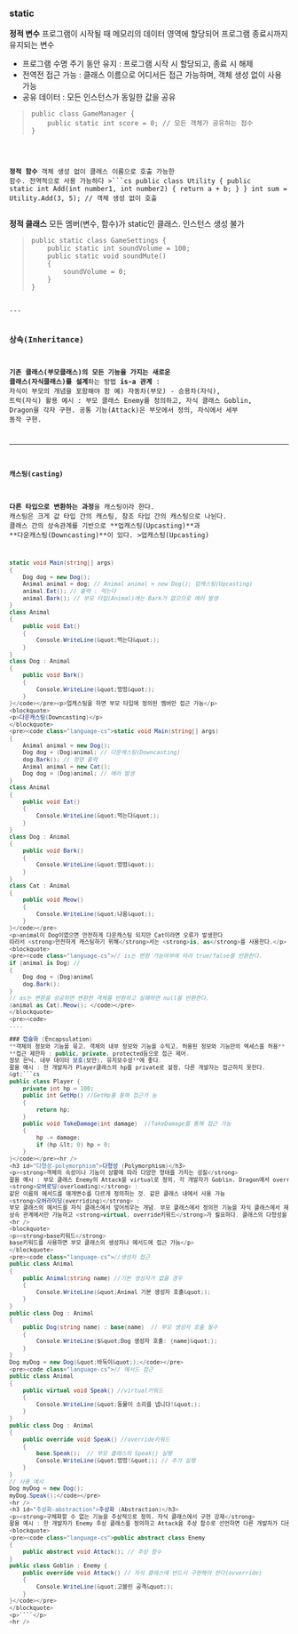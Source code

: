 <h3 id="static">static</h3>
<p><strong>정적 변수</strong>
프로그램이 시작될 때 메모리의 데이터 영역에 할당되어 프로그램 종료시까지 유지되는 변수</p>
<ul>
<li>프로그램 수명 주기 동안 유지 : 프로그램 시작 시 할당되고, 종료 시 해제</li>
<li>전역전 접근 가능 : 클래스 이름으로 어디서든 접근 가능하며, 객체 생성 없이 사용 가능</li>
<li>공유 데이터 : 모든 인스턴스가 동일한 값을 공유</li>
</ul>
<blockquote>
<pre><code class="language-cs">public class GameManager {
    public static int score = 0; // 모든 객체가 공유하는 점수
}</code></pre>
</blockquote>
<pre><code>

**정적 함수**
객체 생성 없이 클래스 이름으로 호출 가능한 함수. 전역적으로 사용 가능하다
&gt;```cs
public class Utility {
    public static int Add(int number1, int number2) {
        return a + b;
    }
}
int sum = Utility.Add(3, 5); // 객체 생성 없이 호출</code></pre><p><strong>정적 클래스</strong>
모든 멤버(변수, 함수)가 static인 클래스. 인스턴스 생성 불가</p>
<blockquote>
<pre><code class="language-cs">public static class GameSettings {
    public static int soundVolume = 100;
    public static void soundMute() 
    { 
        soundVolume = 0; 
    }
}</code></pre>
</blockquote>
<pre><code>
---

### 상속(Inheritance)
**기존 클래스(부모클래스)의 모든 기능을 가지는 새로운 클래스(자식클래스)를 설계**하는 방법
**is-a 관계** : 자식이 부모의 개념을 포함해야 함 예) 자동차(부모) - 승용차(자식), 트럭(자식)
활용 예시 : 부모 클래스 Enemy를 정의하고, 자식 클래스 Goblin, Dragon을 각자 구현. 공통 기능(Attack)은 부모에서 정의, 자식에서 세부 동작 구현.


----

#### 캐스팅(casting)


**다른 타입으로 변환하는 과정**을 캐스팅이라 한다. 캐스팅은 크게 값 타입 간의 캐스팅, 참조 타입 간의 캐스팅으로 나뉜다.
클래스 간의 상속관계를 기반으로 **업캐스팅(Upcasting)**과 **다운캐스팅(Downcasting)**이 있다.
&gt;업캐스팅(Upcasting)
```cs
static void Main(string[] args)
{
    Dog dog = new Dog();
    Animal animal = dog; // Animal animal = new Dog(); 업캐스팅(Upcasting)
    animal.Eat(); // 출력 : 먹는다
    animal.Bark(); // 부모 타입(Animal)에는 Bark가 없으므로 에러 발생
}
class Animal
{
    public void Eat()
    {
        Console.WriteLine(&quot;먹는다&quot;);
    }
}
class Dog : Animal
{
    public void Bark()
    {
        Console.WriteLine(&quot;멍멍&quot;);
    }
}</code></pre><p>업캐스팅을 하면 부모 타입에 정의된 멤버만 접근 가능</p>
<blockquote>
<p>다운캐스팅(Downcasting)</p>
</blockquote>
<pre><code class="language-cs">static void Main(string[] args)
{
    Animal animal = new Dog();
    Dog dog = (Dog)animal; // 다운캐스팅(Downcasting)
    dog.Bark(); // 멍멍 출력
    Animal animal = new Cat(); 
    Dog dog = (Dog)animal; // 에러 발생
}
class Animal
{
    public void Eat()
    {
        Console.WriteLine(&quot;먹는다&quot;);
    }
}
class Dog : Animal
{
    public void Bark()
    {
        Console.WriteLine(&quot;멍멍&quot;);
    }
}
class Cat : Animal
{
    public void Meow()
    {
        Console.WriteLine(&quot;냐옹&quot;);
    }
}</code></pre>
<p>animal이 Dog이였으면 안전하게 다운캐스팅 되지만 Cat이라면 오류가 발생한다
따라서 <strong>안전하게 캐스팅하기 위해</strong>서는 <strong>is, as</strong>를 사용한다.</p>
<blockquote>
<pre><code class="language-cs">// is는 변환 가능여부에 따라 true/false를 반환한다.
if (animal is Dog) //
{
    Dog dog = (Dog)animal
    dog.Bark();
}
// as는 변환을 성공하면 변환한 객체를 반환하고 실패하면 null을 반환한다.
(animal as Cat).Meow(); </code></pre>
</blockquote>
<pre><code>
----

### 캡슐화 (Encapsulation)
**객체의 정보와 기능을 묶고, 객체의 내부 정보와 기능을 수믹고, 허용된 정보와 기능만의 엑세스를 허용**
**접근 제한자 : public, private, protected등으로 접근 제어.
정보 은닉, 내부 데이터 보호(보안), 유지보수성**에 좋다.
활용 예시 : 한 개발자가 Player클래스의 hp를 private로 설정, 다른 개발자는 접근하지 못한다.
&gt;```cs
public class Player {
    private int hp = 100; 
    public int GetHp() //GetHp를 통해 접근가 능
    { 
        return hp; 
    }
    public void TakeDamage(int damage)  //TakeDamage를 통해 접근 가능
    {
        hp -= damage;
        if (hp &lt; 0) hp = 0;
    }
}</code></pre><hr />
<h3 id="다형성-polymorphism">다형성 (Polymorphism)</h3>
<p><strong>객체의 속성이나 기능이 상황에 따라 다양한 형태를 가지는 성질</strong>
활용 예시 : 부모 클래스 Enemy의 Attack을 virtual로 정의, 각 개발자가 Goblin, Dragon에서 override로 각기 다른 공격 구현.
<strong>오버로딩(overloading)</strong> : 
같은 이름의 메서드를 매개변수를 다르게 정의하는 것. 같은 클래스 내에서 사용 가능
<strong>오버라이딩(overriding)</strong> : 
부모 클래스의 메서드를 자식 클래스에서 덮어씌우는 개념. 부모 클래스에서 정의한 기능을 자식 클래스에서 재정의할 때 사용
상속 관계에서만 가능하고 <strong>virtual, override키워드</strong>가 필요하다. 클래스의 다형성을 위해 사용</p>
<hr />
<blockquote>
<p><strong>base키워드</strong>
base키워드를 사용하면 부모 클래스의 생성자나 메서드에 접근 가능</p>
</blockquote>
<pre><code class="language-cs">//생성자 접근
public class Animal
{
    public Animal(string name) //기본 생성자가 없을 경우
    {
        Console.WriteLine(&quot;Animal 기본 생성자 호출&quot;);
    }
}
public class Dog : Animal
{
    public Dog(string name) : base(name)  // 부모 생성자 호출 필수
    {
        Console.WriteLine($&quot;Dog 생성자 호출: {name}&quot;);
    }
}
Dog myDog = new Dog(&quot;바둑이&quot;);</code></pre>
<pre><code class="language-cs">// 메서드 접근
public class Animal
{
    public virtual void Speak() //virtual키워드
    {
        Console.WriteLine(&quot;동물이 소리를 냅니다!&quot;);
    }
}
public class Dog : Animal
{
    public override void Speak() //override키워드
    {
        base.Speak();  // 부모 클래스의 Speak() 실행
        Console.WriteLine(&quot;멍멍!&quot;); // 추가 실행
    }
}
// 사용 예시
Dog myDog = new Dog();
myDog.Speak();</code></pre>
<hr />
<h3 id="추상화-abstraction">추상화 (Abstraction)</h3>
<p><strong>구체화할 수 없는 기능을 추상적으로 정의, 자식 클래스에서 구현 강제</strong>
활용 예시 : 한 개발자가 Enemy 추상 클래스를 정의하고 Attack을 추상 함수로 선언하면 다른 개발자가 다른 Enemy자식 클래스를 생성할 때 반드시 구현해야 한다.(실수 방지)</p>
<blockquote>
<pre><code class="language-cs">public abstract class Enemy 
{
    public abstract void Attack(); // 추상 함수
}
public class Goblin : Enemy {
    public override void Attack() // 자식 클래스에 반드시 구현해야 한다(ovverride)
    {
        Console.WriteLine(&quot;고블린 공격&quot;); 
    }
}</code></pre>
</blockquote>
<p>````</p>
<hr />